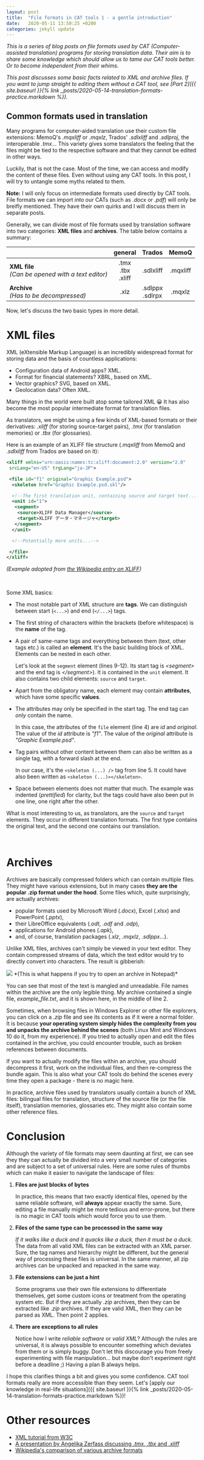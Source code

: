 ```yaml
---
layout: post
title:  "File formats in CAT tools 1 - a gentle introduction"
date:   2020-05-11 13:50:25 +0200
categories: jekyll update
---
```


*This is a series of blog posts on file formats used by CAT (Computer-assisted translation) programs for storing translation data. Their aim is to share some knowledge which should allow us to tame our CAT tools better. Or to become independent from their whims.*

*This post discusses some basic facts related to XML and archive files. If you want to jump straight to editing them without a CAT tool, see [Part 2]({{ site.baseurl }}{% link _posts/2020-05-14-translation-formats-practice.markdown %}).*

## Common formats used in translation

Many programs for computer-aided translation use their custom file extensions: MemoQ's *.mqxliff* or *.mqxlz*, Trados' *.sdlxliff* and *.sdlproj*, the interoperable *.tmx*... This variety gives some translators the feeling that the files might be tied to the respective software and that they cannot be edited in other ways.

Luckily, that is not the case. Most of the time, we can access and modify the content of these files. Even without using any CAT tools. In this post, I will try to untangle some myths related to them.

**Note:** I will only focus on intermediate formats used directly by CAT tools. File formats we can import *into* our CATs (such as *.docx* or *.pdf*) will only be breifly mentioned. They have their own quirks and I will discuss them in separate posts.

Generally, we can divide most of file formats used by translation software into two categories: **XML files** and **archives**. The table below contains a summary:


|   | general | Trados | MemoQ |
|---|:---------:|:--------:|:-------:|
|**XML file**<br>*(Can be opened with a text editor)*| .tmx<br>.tbx<br>.xliff | .sdlxliff | .mqxliff |
|**Archive**<br>*(Has to be decompressed)*| .xlz | .sdlppx<br>.sdlrpx | .mqxlz |

Now, let's discuss the two basic types in more detail.

# XML files

XML (eXtensible Markup Language) is an incredibly widespread format for storing data and the basis of countless applications:

* Configuration data of Android apps? XML.
* Format for financial statements? XBRL, based on XML.
* Vector graphics? SVG, based on XML.
* Geolocation data? Often XML.

Many things in the world were built atop some tailored XML 😀 It has also become the most popular intermediate format for translation files.

As translators, we might be using a few kinds of XML-based formats or their derivatives: *.xliff* (for storing source-target pairs), *.tmx* (for translation memories) or *.tbx* (for glossaries).

Here is an example of an XLIFF file structure (*.mqxliff* from MemoQ and *.sdlxliff* from Trados are based on it):

```xml
<xliff xmlns="urn:oasis:names:tc:xliff:document:2.0" version="2.0"
 srcLang="en-US" trgLang="ja-JP">

 <file id="f1" original="Graphic Example.psd">
  <skeleton href="Graphic Example.psd.skl"/>

  <!--The first translation unit, containing source and target text...-->
  <unit id="1">
   <segment>
    <source>XLIFF Data Manager</source>
    <target>XLIFF データ・マネージャ</target>
   </segment>
  </unit>

  <!--Potentially more units...-->

 </file>
</xliff>
```
*(Example adopted from [the Wikipedia entry on XLIFF](https://en.wikipedia.org/wiki/XLIFF))*

&nbsp;

Some XML basics:

* The most notable part of XML structure are **tags**. We can distinguish between start (`<...>`) and end (`</...>`) tags.
* The first string of characters within the brackets (before whitespace) is the **name** of the tag.
* A pair of same-name tags and everything between them (text, other tags etc.) is called an **element**. It's the basic building block of XML. Elements can be nested in each other.
  
  Let's look at the `segment` element (lines 9-12). Its start tag is *\<segment\>* and the end tag is *\</segment\>*). It is contained in the `unit` element. It also contains two child elements: `source` and `target`. 

* Apart from the obligatory name, each element may contain **attributes**, which have some specific **values**.
* The attributes may only be specified in the start tag. The end tag can *only* contain the name.

  In this case, the attributes of the `file` element (line 4) are *id* and *original*. The value of the *id* attribute is *\"f1\"*. The value of the *original* attribute is *\"Graphic Example.psd\"*.

* Tag pairs without other content between them can also be written as a single tag, with a forward slash at the end.

  In our case, it's the `<skeleton (...) />` tag from line 5. It could have also been written as `<skeleton (...)></skeleton>`.

* Space between elements does not matter that much. The example was indented (*prettified*) for clarity, but the tags could have also been put in one line, one right after the other.

What is most interesting to us, as translators, are the `source` and `target` elements. They occur in different translation formats. The first type contains the original text, and the second one contains our translation.

&nbsp; 
&nbsp; 

# Archives

Archives are basically compressed folders which can contain multiple files. They might have various extensions, but in many cases **they are the popular .zip format under the hood**. Some files which, quite surprisingly, are actually archives:

* popular formats used by Microsoft Word (*.docx*), Excel (*.xlsx*) and PowerPoint (*.pptx*),
* their LibreOffice equivalents (*.odt*, *.odf* and *.odp*),
* applications for Android phones (*.apk*),
* and, of course, translation packages (*.xlz*, *.mqxlz*, *.sdlppx*...).

Unlike XML files, archives can't simply be viewed in your text editor. They contain compressed streams of data, which the text editor would try to directly convert into characters. The result is gibberish:

<img src="{{ site.baseurl }}/assets/blogpost1/archive_mangled_in_notepad.jpg">
*(This is what happens if you try to open an archive in Notepad)*

You can see that most of the text is mangled and unreadable. File names within the archive are the only legible thing. My archive contained a single file, *example_file.txt*, and it is shown here, in the middle of line 2.

Sometimes, when browsing files in Windows Explorer or other file explorers, you can click on a *.zip* file and see its contents as if it were a normal folder. It is because **your operating system simply hides the complexity from you and unpacks the archive behind the scenes** (both Linux Mint and Windows 10 do it, from my experience). If you tried to actually open and edit the files contained in the archive, you could encounter trouble, such as broken references between documents.

If you want to actually modify the files within an archive, you should decompress it first, work on the individual files, and then re-compress the bundle again. This is also what your CAT tools do behind the scenes every time they open a package - there is no magic here.

In practice, archive files used by translators usually contain a bunch of XML files: bilingual files for translation, structure of the source file (or the file itself), translation memories, glossaries etc. They might also contain some other reference files.

# Conclusion

Although the variety of file formats may seem daunting at first, we can see they they can actually be divided into a very small number of categories and are subject to a set of universal rules. Here are some rules of thumbs which can make it easier to navigate the landscape of files:

1. **Files are just blocks of bytes**

   In practice, this means that two exactly identical files, opened by the same reliable software, will **always** appear exactly the same. Sure, editing a file manually might be more tedious and error-prone, but there is no magic in CAT tools which would force you to use them. 

2. **Files of the same type can be processed in the same way**

   *If it walks like a duck and it quacks like a duck, then it must be a duck*.  
   The data from all valid XML files can be extracted with an XML parser. Sure, the tag names and hierarchy might be different, but the general way of processing these files is universal. In the same manner, all zip archives can be unpacked and repacked in the same way.

3. **File extensions can be just a hint**
   
   Some programs use their own file extensions to differentiate themselves, get some custom icons or treatment from the operating system etc. But if they are actually *.zip* archives, then they can be extracted like *.zip* archives. If they are valid XML, then they can be parsed as XML. Then point 2 applies.

4. **There are exceptions to all rules**

   Notice how I write *reliable software* or *valid XML*? Although the rules are universal, it is always possible to encounter something which deviates from them or is simply buggy. Don't let this discourage you from freely experimenting with file manipulation... but maybe don't experiment right before a deadline ;) Having a plan B always helps. 

I hope this clarifies things a bit and gives you some confidence. CAT tool formats really are more accessible than they seem. Let's [apply our knowledge in real-life situations]({{ site.baseurl }}{% link _posts/2020-05-14-translation-formats-practice.markdown %})!

# Other resources

* [XML tutorial from W3C](https://www.w3schools.com/xml/)
* [A presentation by Angelika Zerfass discussing *.tmx*, *.tbx* and *.xliff*](https://www.zaac.de/pdf/2015_TLC_Warsaw_Zerfass_DataTransfer_with_tmx_tbx_and_xliff.pdf)
* [Wikipedia's comparison of various archive formats](https://en.wikipedia.org/wiki/List_of_archive_formats#Comparison)
